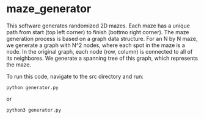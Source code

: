 # maze_generator

This software generates randomized 2D mazes. Each maze has a unique path from start (top left corner) to finish (bottmo right corner). The maze generation process is based on a graph data structure. For an N by N maze, we generate a graph with N^2 nodes, where each spot in the maze is a node. In the original graph, each node (row, column) is connected to all of its neighbores. We generate a spanning tree of this graph, which represents the maze.

To run this code, navigate to the src directory and run: 
```
python generator.py
```
or
```
python3 generator.py
```
